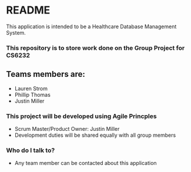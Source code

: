 # README #

This application is intended to be a Healthcare Database Management System.

### This repository is to store work done on the Group Project for CS6232 ###

## Teams members are:
* Lauren Strom
* Phillip Thomas
* Justin Miller

### This project will be developed using Agile Princples  ###

* Scrum Master/Product Owner: Justin Miller
* Development duties will be shared equally with all group members

### Who do I talk to? ###

* Any team member can be contacted about this application